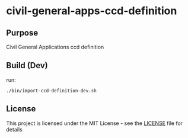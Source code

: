 # civil-general-apps-ccd-definition

## Purpose

Civil General Applications ccd definition

## Build (Dev)

run:

```
./bin/import-ccd-definition-dev.sh
```

## License

This project is licensed under the MIT License - see the [LICENSE](LICENSE) file for details
